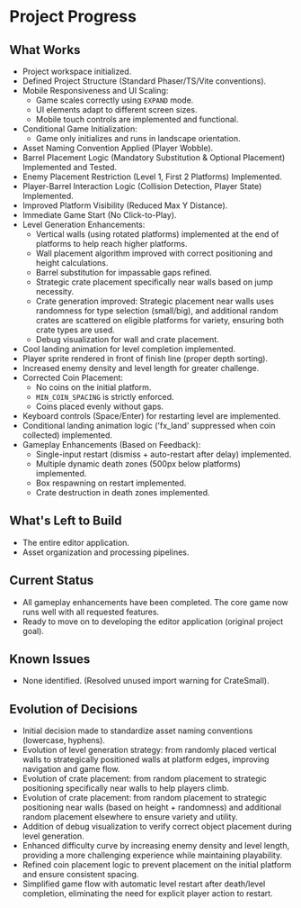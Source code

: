 # Project Progress

## What Works

- Project workspace initialized.
- Defined Project Structure (Standard Phaser/TS/Vite conventions).
- Mobile Responsiveness and UI Scaling:
  - Game scales correctly using `EXPAND` mode.
  - UI elements adapt to different screen sizes.
  - Mobile touch controls are implemented and functional.
- Conditional Game Initialization:
  - Game only initializes and runs in landscape orientation.
- Asset Naming Convention Applied (Player Wobble).
- Barrel Placement Logic (Mandatory Substitution & Optional Placement) Implemented and Tested.
- Enemy Placement Restriction (Level 1, First 2 Platforms) Implemented.
- Player-Barrel Interaction Logic (Collision Detection, Player State) Implemented.
- Improved Platform Visibility (Reduced Max Y Distance).
- Immediate Game Start (No Click-to-Play).
- Level Generation Enhancements:
  - Vertical walls (using rotated platforms) implemented at the end of platforms to help reach higher platforms.
  - Wall placement algorithm improved with correct positioning and height calculations.
  - Barrel substitution for impassable gaps refined.
  - Strategic crate placement specifically near walls based on jump necessity.
  - Crate generation improved: Strategic placement near walls uses randomness for type selection (small/big), and additional random crates are scattered on eligible platforms for variety, ensuring both crate types are used.
  - Debug visualization for wall and crate placement.
- Cool landing animation for level completion implemented.
- Player sprite rendered in front of finish line (proper depth sorting).
- Increased enemy density and level length for greater challenge.
- Corrected Coin Placement:
  - No coins on the initial platform.
  - `MIN_COIN_SPACING` is strictly enforced.
  - Coins placed evenly without gaps.
- Keyboard controls (Space/Enter) for restarting level are implemented.
- Conditional landing animation logic ('fx_land' suppressed when coin collected) implemented.
- Gameplay Enhancements (Based on Feedback):
  - Single-input restart (dismiss + auto-restart after delay) implemented.
  - Multiple dynamic death zones (500px below platforms) implemented.
  - Box respawning on restart implemented.
  - Crate destruction in death zones implemented.

## What's Left to Build

- The entire editor application.
- Asset organization and processing pipelines.

## Current Status

- All gameplay enhancements have been completed. The core game now runs well with all requested features.
- Ready to move on to developing the editor application (original project goal).

## Known Issues

- None identified. (Resolved unused import warning for CrateSmall).

## Evolution of Decisions

- Initial decision made to standardize asset naming conventions (lowercase, hyphens).
- Evolution of level generation strategy: from randomly placed vertical walls to strategically positioned walls at platform edges, improving navigation and game flow.
- Evolution of crate placement: from random placement to strategic positioning specifically near walls to help players climb.
- Evolution of crate placement: from random placement to strategic positioning near walls (based on height + randomness) and additional random placement elsewhere to ensure variety and utility.
- Addition of debug visualization to verify correct object placement during level generation.
- Enhanced difficulty curve by increasing enemy density and level length, providing a more challenging experience while maintaining playability.
- Refined coin placement logic to prevent placement on the initial platform and ensure consistent spacing.
- Simplified game flow with automatic level restart after death/level completion, eliminating the need for explicit player action to restart.
